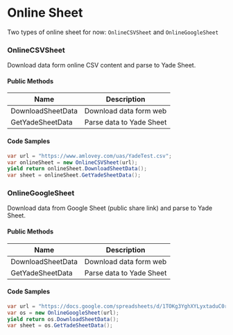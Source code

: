 # Online Sheet

Two types of online sheet for now: `OnlineCSVSheet` and `OnlineGoogleSheet`


### OnlineCSVSheet

Download data form online CSV content and parse to Yade Sheet.

#### Public Methods

|Name| Description|
|---|---|
DownloadSheetData | Download data form web |
GetYadeSheetData | Parse data to Yade Sheet|

#### Code Samples

```csharp
var url = "https://www.amlovey.com/uas/YadeTest.csv";
var onlineSheet = new OnlineCSVSheet(url);
yield return onlineSheet.DownloadSheetData();
var sheet = onlineSheet.GetYadeSheetData();
```

### OnlineGoogleSheet

Download data from Google Sheet (public share link) and parse to Yade Sheet.

#### Public Methods

|Name| Description|
|---|---|
DownloadSheetData | Download data form web |
GetYadeSheetData | Parse data to Yade Sheet|

#### Code Samples

```csharp
var url = "https://docs.google.com/spreadsheets/d/1TOKg3YghXYLyxtaduC0r6q1bqUYoVLfPW8X7zR-WwkY/edit?usp=sharing";
var os = new OnlineGoogleSheet(url);
yield return os.DownloadSheetData();
var sheet = os.GetYadeSheetData();
```